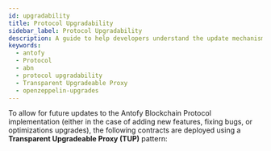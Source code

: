 ```yaml
---
id: upgradability
title: Protocol Upgradability
sidebar_label: Protocol Upgradability
description: A guide to help developers understand the update mechanism of the Antofy Blockchain protocol.
keywords:
  - antofy
  - Protocol
  - abn
  - protocol upgradability
  - Transparent Upgradeable Proxy
  - openzeppelin-upgrades
---
```


To allow for future updates to the Antofy Blockchain Protocol implementation (either in the case of adding new features, fixing bugs, or optimizations upgrades), the following contracts are deployed using a **Transparent Upgradeable Proxy (TUP)** pattern:
